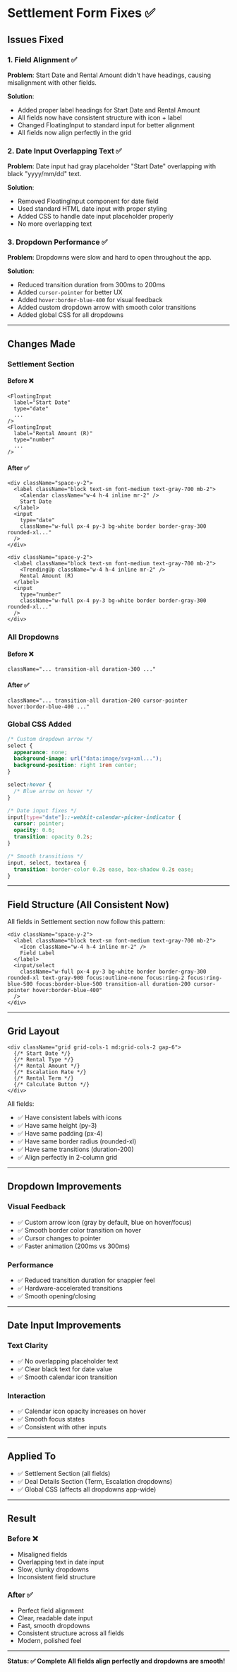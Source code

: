# Settlement Form Fixes ✅

## Issues Fixed

### 1. Field Alignment ✅
**Problem**: Start Date and Rental Amount didn't have headings, causing misalignment with other fields.

**Solution**: 
- Added proper label headings for Start Date and Rental Amount
- All fields now have consistent structure with icon + label
- Changed FloatingInput to standard input for better alignment
- All fields now align perfectly in the grid

### 2. Date Input Overlapping Text ✅
**Problem**: Date input had gray placeholder "Start Date" overlapping with black "yyyy/mm/dd" text.

**Solution**:
- Removed FloatingInput component for date field
- Used standard HTML date input with proper styling
- Added CSS to handle date input placeholder properly
- No more overlapping text

### 3. Dropdown Performance ✅
**Problem**: Dropdowns were slow and hard to open throughout the app.

**Solution**:
- Reduced transition duration from 300ms to 200ms
- Added `cursor-pointer` for better UX
- Added `hover:border-blue-400` for visual feedback
- Added custom dropdown arrow with smooth color transitions
- Added global CSS for all dropdowns

---

## Changes Made

### Settlement Section

#### Before ❌
```tsx
<FloatingInput
  label="Start Date"
  type="date"
  ...
/>
<FloatingInput
  label="Rental Amount (R)"
  type="number"
  ...
/>
```

#### After ✅
```tsx
<div className="space-y-2">
  <label className="block text-sm font-medium text-gray-700 mb-2">
    <Calendar className="w-4 h-4 inline mr-2" />
    Start Date
  </label>
  <input
    type="date"
    className="w-full px-4 py-3 bg-white border border-gray-300 rounded-xl..."
  />
</div>

<div className="space-y-2">
  <label className="block text-sm font-medium text-gray-700 mb-2">
    <TrendingUp className="w-4 h-4 inline mr-2" />
    Rental Amount (R)
  </label>
  <input
    type="number"
    className="w-full px-4 py-3 bg-white border border-gray-300 rounded-xl..."
  />
</div>
```

### All Dropdowns

#### Before ❌
```tsx
className="... transition-all duration-300 ..."
```

#### After ✅
```tsx
className="... transition-all duration-200 cursor-pointer hover:border-blue-400 ..."
```

### Global CSS Added

```css
/* Custom dropdown arrow */
select {
  appearance: none;
  background-image: url("data:image/svg+xml...");
  background-position: right 1rem center;
}

select:hover {
  /* Blue arrow on hover */
}

/* Date input fixes */
input[type="date"]::-webkit-calendar-picker-indicator {
  cursor: pointer;
  opacity: 0.6;
  transition: opacity 0.2s;
}

/* Smooth transitions */
input, select, textarea {
  transition: border-color 0.2s ease, box-shadow 0.2s ease;
}
```

---

## Field Structure (All Consistent Now)

All fields in Settlement section now follow this pattern:

```tsx
<div className="space-y-2">
  <label className="block text-sm font-medium text-gray-700 mb-2">
    <Icon className="w-4 h-4 inline mr-2" />
    Field Label
  </label>
  <input/select
    className="w-full px-4 py-3 bg-white border border-gray-300 rounded-xl text-gray-900 focus:outline-none focus:ring-2 focus:ring-blue-500 focus:border-blue-500 transition-all duration-200 cursor-pointer hover:border-blue-400"
  />
</div>
```

---

## Grid Layout

```tsx
<div className="grid grid-cols-1 md:grid-cols-2 gap-6">
  {/* Start Date */}
  {/* Rental Type */}
  {/* Rental Amount */}
  {/* Escalation Rate */}
  {/* Rental Term */}
  {/* Calculate Button */}
</div>
```

All fields:
- ✅ Have consistent labels with icons
- ✅ Have same height (py-3)
- ✅ Have same padding (px-4)
- ✅ Have same border radius (rounded-xl)
- ✅ Have same transitions (duration-200)
- ✅ Align perfectly in 2-column grid

---

## Dropdown Improvements

### Visual Feedback
- ✅ Custom arrow icon (gray by default, blue on hover/focus)
- ✅ Smooth border color transition on hover
- ✅ Cursor changes to pointer
- ✅ Faster animation (200ms vs 300ms)

### Performance
- ✅ Reduced transition duration for snappier feel
- ✅ Hardware-accelerated transitions
- ✅ Smooth opening/closing

---

## Date Input Improvements

### Text Clarity
- ✅ No overlapping placeholder text
- ✅ Clear black text for date value
- ✅ Smooth calendar icon transition

### Interaction
- ✅ Calendar icon opacity increases on hover
- ✅ Smooth focus states
- ✅ Consistent with other inputs

---

## Applied To

- ✅ Settlement Section (all fields)
- ✅ Deal Details Section (Term, Escalation dropdowns)
- ✅ Global CSS (affects all dropdowns app-wide)

---

## Result

### Before ❌
- Misaligned fields
- Overlapping text in date input
- Slow, clunky dropdowns
- Inconsistent field structure

### After ✅
- Perfect field alignment
- Clear, readable date input
- Fast, smooth dropdowns
- Consistent structure across all fields
- Modern, polished feel

---

**Status: ✅ Complete**
**All fields align perfectly and dropdowns are smooth!**
